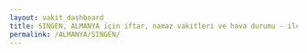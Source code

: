 ```yaml
---
layout: vakit_dashboard
title: SINGEN, ALMANYA için iftar, namaz vakitleri ve hava durumu - ilçe/eyalet seç
permalink: /ALMANYA/SINGEN/
---
```


<script type="text/javascript">
  var GLOBAL_COUNTRY = 'ALMANYA';
  var GLOBAL_CITY = 'SINGEN';
  var GLOBAL_STATE = '';
  var lat = 72;
  var lon = 21;
</script>
